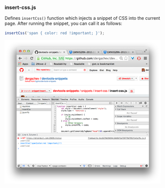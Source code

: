### insert-css.js

Defines `insertCss()` function which injects a snippet of CSS into the current
page.  After running the snippet, you can call it as follows:

```js
insertCss('span { color: red !important; }');
```

[![insert-css](insert-css.png)](insert-css.js)

